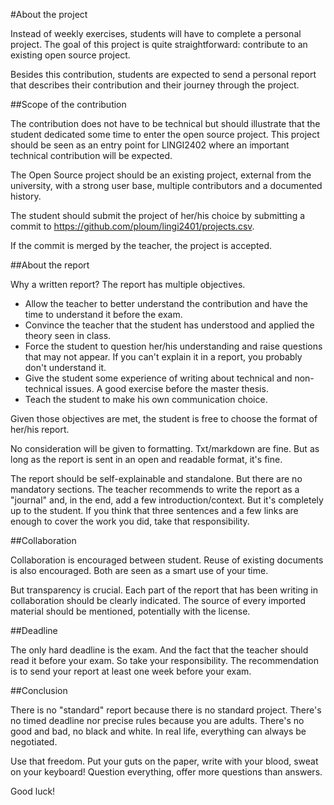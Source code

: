 
#About the project

Instead of weekly exercises, students will have to complete a personal project. The goal of this project is quite straightforward: contribute to an existing open source project.

Besides this contribution, students are expected to send a personal report that describes their contribution and their journey through the project.

##Scope of the contribution

The contribution does not have to be technical but should illustrate that the student dedicated some time to enter the open source project. This project should be seen as an entry point for LINGI2402 where an important technical contribution will be expected.

The Open Source project should be an existing project, external from the university, with a strong user base, multiple contributors and a documented history.

The student should submit the project of her/his choice by submitting a commit to https://github.com/ploum/lingi2401/projects.csv.

If the commit is merged by the teacher, the project is accepted.


##About the report

Why a written report? The report has multiple objectives.

- Allow the teacher to better understand the contribution and have the time to understand it before the exam.
- Convince the teacher that the student has understood and applied the theory seen in class.
- Force the student to question her/his understanding and raise questions that may not appear. If you can't explain it in a report, you probably don't understand it.
- Give the student some experience of writing about technical and non-technical issues. A good exercise before the master thesis.
- Teach the student to make his own communication choice. 

Given those objectives are met, the student is free to choose the format of her/his report.

No consideration will be given to formatting. Txt/markdown are fine. But as long as the report is sent in an open and readable format, it's fine.

The report should be self-explainable and standalone. But there are no mandatory sections. The teacher recommends to write the report as a "journal" and, in the end, add a few introduction/context. But it's completely up to the student. If you think that three sentences and a few links are enough to cover the work you did, take that responsibility.


##Collaboration

Collaboration is encouraged between student. Reuse of existing documents is also encouraged. Both are seen as a smart use of your time. 

But transparency is crucial. Each part of the report that has been writing in collaboration should be clearly indicated. The source of every imported material should be mentioned, potentially with the license.

##Deadline

The only hard deadline is the exam. And the fact that the teacher should read it before your exam. So take your responsibility. The recommendation is to send your report at least one week before your exam.


##Conclusion

There is no "standard" report because there is no standard project.   There's no timed deadline nor precise rules because you are adults. There's no good and bad, no black and white. In real life, everything can always be negotiated. 

Use that freedom. Put your guts on the paper, write with your blood, sweat on your keyboard! Question everything, offer more questions than answers.

Good luck!